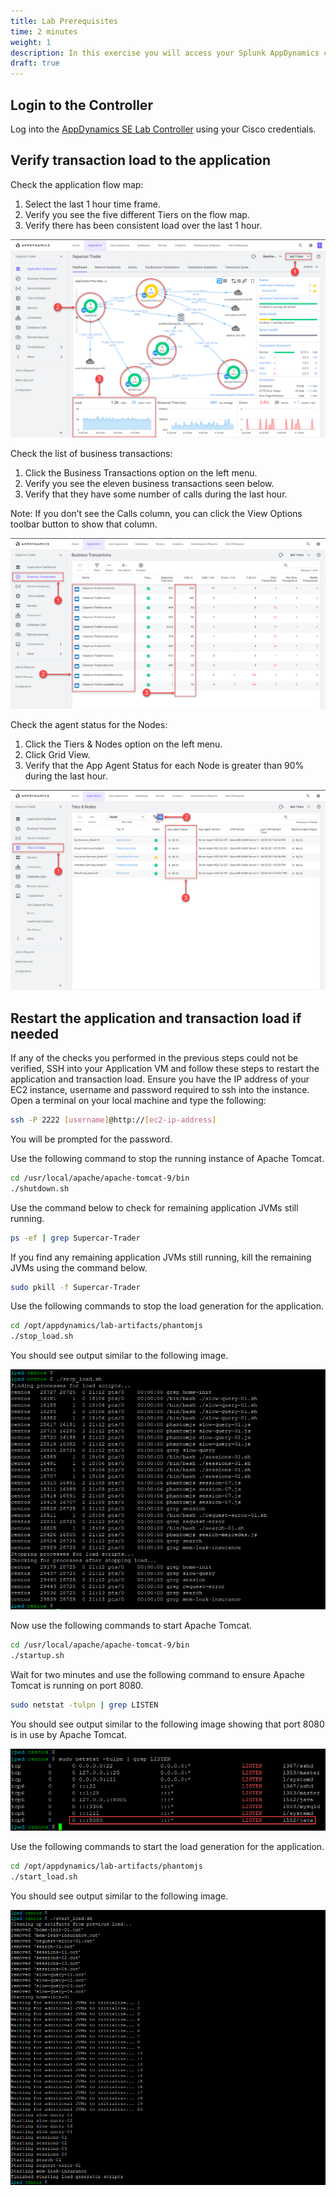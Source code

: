 ```yaml
---
title: Lab Prerequisites
time: 2 minutes
weight: 1
description: In this exercise you will access your Splunk AppDynamics controller, verify transaction load to the application, and restart the application and transaction load if necessary.
draft: true
---
```


## Login to the Controller

Log into the [AppDynamics SE Lab Controller](https://se-lab.saas.appdynamics.com/controller/) using your Cisco credentials.

## Verify transaction load to the application

Check the application flow map:

1. Select the last 1 hour time frame.
2. Verify you see the five different Tiers on the flow map.
3. Verify there has been consistent load over the last 1 hour.

![Verify App Load](images/verify-app-load-01.png)

Check the list of business transactions:

1. Click the Business Transactions option on the left menu.
2. Verify you see the eleven business transactions seen below.
3. Verify that they have some number of calls during the last hour.

Note: If you don’t see the Calls column, you can click the View Options toolbar button to show that column.

![Verify App Load](images/verify-app-load-02.png)

Check the agent status for the Nodes:

1. Click the Tiers & Nodes option on the left menu.
2. Click Grid View.
3. Verify that the App Agent Status for each Node is greater than 90% during the last hour.

![Verify App Load](images/verify-app-load-03.png)

## Restart the application and transaction load if needed

If any of the checks you performed in the previous steps could not be verified, SSH into your Application VM and follow these steps to restart the application and transaction load. Ensure you have the IP address of your EC2 instance, username and password required to ssh into the instance. Open a terminal on your local machine and type the following:

``` bash
ssh -P 2222 [username]@http://[ec2-ip-address]
```

You will be prompted for the password.

Use the following command to stop the running instance of Apache Tomcat.

```bash
cd /usr/local/apache/apache-tomcat-9/bin
./shutdown.sh
```

Use the command below to check for remaining application JVMs still running.

```bash
ps -ef | grep Supercar-Trader
```

If you find any remaining application JVMs still running, kill the remaining JVMs using the command below.

```bash
sudo pkill -f Supercar-Trader
```

Use the following commands to stop the load generation for the application.

```bash
cd /opt/appdynamics/lab-artifacts/phantomjs
./stop_load.sh
```

You should see output similar to the following image.

![Restart App And Load](images/restart-app-and-load-02.png)

Now use the following commands to start Apache Tomcat.

```bash
cd /usr/local/apache/apache-tomcat-9/bin
./startup.sh
```

Wait for two minutes and use the following command to ensure Apache Tomcat is running on port 8080.

```bash
sudo netstat -tulpn | grep LISTEN
```

You should see output similar to the following image showing that port 8080 is in use by Apache Tomcat.

![Restart App](images/restart-app-and-load-01.png)

Use the following commands to start the load generation for the application.

```bash
cd /opt/appdynamics/lab-artifacts/phantomjs
./start_load.sh
```

You should see output similar to the following image.

![Restart App And Load](images/restart-app-and-load-03.png)
